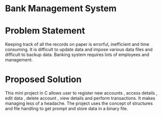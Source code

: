 # Bank Management System

# Problem Statement

Keeping track of all the records on paper is errorful, inefficient and time consuming. It is difficult to update data and impose various data files and difficult to backup data. Banking system requires lots of employees and management.

# Proposed Solution

This mini project in C allows user to register new accounts , access details , edit data , delete account , view details and perform transactions. It makes managing less of a headache. The project uses the concept of structures and file handling to get prompt and store data in a binary file.


